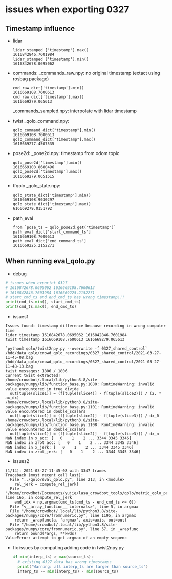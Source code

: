 # issues when exporting 0327

## Timestamp influence

- lidar
  ```shell
  lidar_stamped ['timestamp'].max()
  1616842846.7601984
  lidar_stamped ['timestamp'].min()
  1616842678.0695062
  ```

- commands:
  _commands_raw.npy: no original timestamp (extact using rosbag package)
  ```shell
  cmd_raw_dict['timestamp'].min()
  1616669108.7600613
  cmd_raw_dict['timestamp'].max()
  1616669279.065613
  ```

  _commands_sampled.npy: interpolate with lidar timestamp
- twist
  _qolo_command.npy:
  ```shell
  qolo_command_dict["timestamp"].min()
  1616669108.7600613
  qolo_command_dict["timestamp"].max()
  1616669277.4507535
  ```
- pose2d:
  _pose2d.npy: timestamp from odom topic
  ```shell
  qolo_pose2d['timestamp'].min()
  1616669108.8680496
  qolo_pose2d['timestamp'].max()
  1616669279.0651515
  ```
- tfqolo
  _qolo_state.npy:
  ```shell
  qolo_state_dict['timestamp'].min()
  1616669108.9030297
  qolo_state_dict['timestamp'].max()
  616669279.0151792
  ```
- path_eval
  ```shell
  from `pose_ts = qolo_pose2d.get("timestamp")`
  path_eval_dict['start_command_ts']
  1616669108.7600613
  path_eval_dict['end_command_ts']
  1616669225.2152271
  ```

## When running eval_qolo.py

- debug

```python
# issues when exporint 0327
# 1616842678.0695062 1616669108.7600613
# 1616842846.7601984 1616669225.2152271
# start_cmd_ts and end_cmd_ts has wrong timestamp!!!
print(cmd_ts.min(), start_cmd_ts)
print(cmd_ts.max(), end_cmd_ts)
```

- issues1

```shell
Issues found: timestamp difference because recording in wrong computer time
lidar timestamp 1616842678.0695062 1616842846.7601984
twist timestamp 1616669108.7600613 1616669279.065613

`python3 qolo/twist2npy.py --overwrite -f 0327_shared_control`
/hdd/data_qolo/crowd_qolo_recordings/0327_shared_control/2021-03-27-11-45-08.bag
/hdd/data_qolo/crowd_qolo_recordings/0327_shared_control/2021-03-27-11-48-13.bag
twist messages: 1806 / 1806
Current twist extracted!
/home/crowdbot/.local/lib/python3.8/site-packages/numpy/lib/function_base.py:1080: RuntimeWarning: invalid value encountered in true_divide
  out[tuple(slice1)] = (f[tuple(slice4)] - f[tuple(slice2)]) / (2. * ax_dx)
/home/crowdbot/.local/lib/python3.8/site-packages/numpy/lib/function_base.py:1101: RuntimeWarning: invalid value encountered in double_scalars
  out[tuple(slice1)] = (f[tuple(slice2)] - f[tuple(slice3)]) / dx_0
/home/crowdbot/.local/lib/python3.8/site-packages/numpy/lib/function_base.py:1108: RuntimeWarning: invalid value encountered in double_scalars
  out[tuple(slice1)] = (f[tuple(slice2)] - f[tuple(slice3)]) / dx_n
NaN index in x_acc: [   0    1    2 ... 3344 3345 3346]
NaN index in zrot_acc: [   0    1    2 ... 3344 3345 3346]
NaN index in x_jerk: [   0    1    2 ... 3344 3345 3346]
NaN index in zrot_jerk: [   0    1    2 ... 3344 3345 3346]
```

- issues2

```shell
(1/14): 2021-03-27-11-45-08 with 3347 frames
Traceback (most recent call last):
  File "../qolo/eval_qolo.py", line 213, in <module>
    rel_jerk = compute_rel_jerk(
  File "/home/crowdbot/Documents/yujie/lasa_crowdbot_tools/qolo/metric_qolo_perf.py", line 165, in compute_rel_jerk
    end_idx = np.argmax(cmd_ts[cmd_ts - end_cmd_ts <= 0])
  File "<__array_function__ internals>", line 5, in argmax
  File "/home/crowdbot/.local/lib/python3.8/site-packages/numpy/core/fromnumeric.py", line 1195, in argmax
    return _wrapfunc(a, 'argmax', axis=axis, out=out)
  File "/home/crowdbot/.local/lib/python3.8/site-packages/numpy/core/fromnumeric.py", line 57, in _wrapfunc
    return bound(*args, **kwds)
ValueError: attempt to get argmax of an empty sequenc
```

- fix issues by computing adding code in twist2npy.py
  ```python
  if min(interp_ts) > max(source_ts):
    # existing 0327 data has wrong timestamps
    print("Warning: all interp_ts are larger than source_ts")
    interp_ts -= min(interp_ts) - min(source_ts)
  ```
